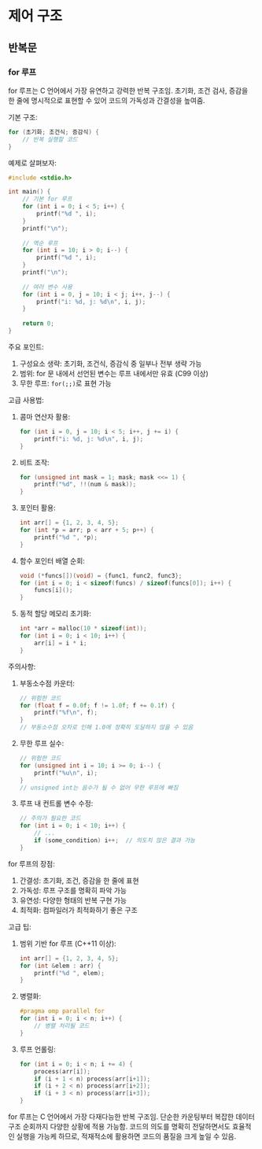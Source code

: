 # 제어 구조

## 반복문

### for 루프

for 루프는 C 언어에서 가장 유연하고 강력한 반복 구조임. 초기화, 조건 검사, 증감을 한 줄에 명시적으로 표현할 수 있어 코드의 가독성과 간결성을 높여줌.

기본 구조:

```c
for (초기화; 조건식; 증감식) {
    // 반복 실행할 코드
}
```

예제로 살펴보자:

```c
#include <stdio.h>

int main() {
    // 기본 for 루프
    for (int i = 0; i < 5; i++) {
        printf("%d ", i);
    }
    printf("\n");
    
    // 역순 루프
    for (int i = 10; i > 0; i--) {
        printf("%d ", i);
    }
    printf("\n");
    
    // 여러 변수 사용
    for (int i = 0, j = 10; i < j; i++, j--) {
        printf("i: %d, j: %d\n", i, j);
    }
    
    return 0;
}
```

주요 포인트:

1. 구성요소 생략: 초기화, 조건식, 증감식 중 일부나 전부 생략 가능
2. 범위: for 문 내에서 선언된 변수는 루프 내에서만 유효 (C99 이상)
3. 무한 루프: `for(;;)`로 표현 가능

고급 사용법:

1. 콤마 연산자 활용:

   ```c
   for (int i = 0, j = 10; i < 5; i++, j += i) {
       printf("i: %d, j: %d\n", i, j);
   }
   ```

2. 비트 조작:

   ```c
   for (unsigned int mask = 1; mask; mask <<= 1) {
       printf("%d", !!(num & mask));
   }
   ```

3. 포인터 활용:

   ```c
   int arr[] = {1, 2, 3, 4, 5};
   for (int *p = arr; p < arr + 5; p++) {
       printf("%d ", *p);
   }
   ```

4. 함수 포인터 배열 순회:

   ```c
   void (*funcs[])(void) = {func1, func2, func3};
   for (int i = 0; i < sizeof(funcs) / sizeof(funcs[0]); i++) {
       funcs[i]();
   }
   ```

5. 동적 할당 메모리 초기화:

   ```c
   int *arr = malloc(10 * sizeof(int));
   for (int i = 0; i < 10; i++) {
       arr[i] = i * i;
   }
   ```

주의사항:

1. 부동소수점 카운터:

   ```c
   // 위험한 코드
   for (float f = 0.0f; f != 1.0f; f += 0.1f) {
       printf("%f\n", f);
   }
   // 부동소수점 오차로 인해 1.0에 정확히 도달하지 않을 수 있음
   ```

2. 무한 루프 실수:

   ```c
   // 위험한 코드
   for (unsigned int i = 10; i >= 0; i--) {
       printf("%u\n", i);
   }
   // unsigned int는 음수가 될 수 없어 무한 루프에 빠짐
   ```

3. 루프 내 컨트롤 변수 수정:

   ```c
   // 주의가 필요한 코드
   for (int i = 0; i < 10; i++) {
       // ...
       if (some_condition) i++;  // 의도치 않은 결과 가능
   }
   ```

for 루프의 장점:

1. 간결성: 초기화, 조건, 증감을 한 줄에 표현
2. 가독성: 루프 구조를 명확히 파악 가능
3. 유연성: 다양한 형태의 반복 구현 가능
4. 최적화: 컴파일러가 최적화하기 좋은 구조

고급 팁:

1. 범위 기반 for 루프 (C++11 이상):

   ```cpp
   int arr[] = {1, 2, 3, 4, 5};
   for (int &elem : arr) {
       printf("%d ", elem);
   }
   ```

2. 병렬화:

   ```c
   #pragma omp parallel for
   for (int i = 0; i < n; i++) {
       // 병렬 처리될 코드
   }
   ```

3. 루프 언롤링:

   ```c
   for (int i = 0; i < n; i += 4) {
       process(arr[i]);
       if (i + 1 < n) process(arr[i+1]);
       if (i + 2 < n) process(arr[i+2]);
       if (i + 3 < n) process(arr[i+3]);
   }
   ```

for 루프는 C 언어에서 가장 다재다능한 반복 구조임. 단순한 카운팅부터 복잡한 데이터 구조 순회까지 다양한 상황에 적용 가능함. 코드의 의도를 명확히 전달하면서도 효율적인 실행을 가능케 하므로, 적재적소에 활용하면 코드의 품질을 크게 높일 수 있음.
